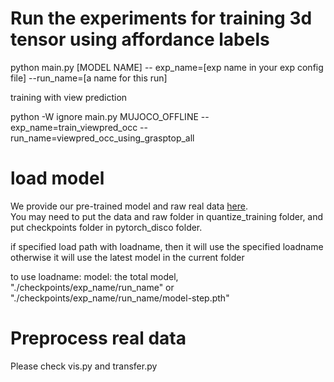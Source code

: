 # Run the experiments for training 3d tensor using affordance labels

python main.py [MODEL NAME] -- exp_name=[exp name in your exp config file] --run_name=[a name for this run]

training with view prediction

python -W ignore main.py MUJOCO_OFFLINE --exp_name=train_viewpred_occ  --run_name=viewpred_occ_using_grasptop_all




# load model
We provide our pre-trained model and raw real data [here](https://drive.google.com/drive/folders/1eXLVr1F2R_fVTkgsXuQzM_0lQP36gp_w?usp=sharing).  
You may need to put the data and raw folder in quantize_training folder, and put checkpoints folder in pytorch_disco folder.

if specified load path with loadname, then it will use the specified loadname
otherwise it will use the latest model in the current folder

to use loadname:
model: the total model, "./checkpoints/exp_name/run_name" or "./checkpoints/exp_name/run_name/model-step.pth"

# Preprocess real data
Please check vis.py and transfer.py


